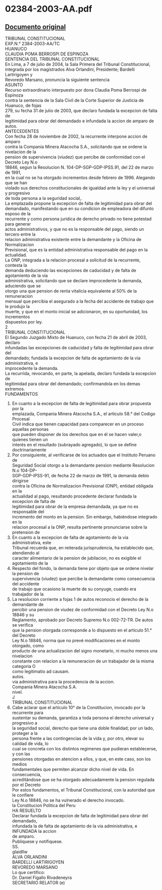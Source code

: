 
02384-2003-AA.pdf
=================
  
[Documento original](https://tc.gob.pe/jurisprudencia/2004/02384-2003-AA.pdf)  
---  
TRIBUNAL CONSTITUCIONAL  
EXP.N.° 2384-2003-AA/TC  
HUANUCO  
CLAUDIA POMA BERROSPI DE ESPINOZA  
SENTENCIA DEL TRIBUNAL CONSTITUCIONAL  
En Lima, a 7 de julio de 2004, la Sala Primera del Tribunal Constitucional,  
integrada por los magistrados Alva Orlandini, Presidente; Bardelli Lartirigoyen y  
Revoredo Marsano, pronuncia la siguiente sentencia  
ASUNTO  
Recurso extraordinario interpuesto por dona Claudia Poma Berrospi de Espinoza  
contra la sentencia de la Sala Civil de la Corte Superior de Justicia de Huanuco, de fojas  
279, su fecha 31 de julio de 2003, que declaro fundada la excepcion de falta de  
legitimidad para obrar del demandado e infundada la accion de amparo de autos.  
ANTECEDENTES  
Con fecha 28 de noviembre de 2002, la recurrente interpone accion de amparo  
contra la Compania Minera Atacocha S.A., solicitando que se ordene la nivelacion de la  
pension de supervivencia (viudez) que percibe de conformidad con el Decreto Ley N.o  
18846, segun la Resolucion N. 104-DP-SGP-GDP-IPSS.91, del 22 de marzo de 1991,  
en la cual no se ha otorgado incrementos desde febrero de 1996. Alegando que se han  
violado sus derechos constitucionales de igualdad ante la ley y el universal y progresivo  
de toda persona a la seguridad social,.  
La emplazada propone la excepcion de falta de legitimidad para obrar del  
demandado, manifestando que en su condicion de empleadora del difunto esposo de la  
recurrente y como persona juridica de derecho privado no tiene potestad para generar  
actos administrativos, y que no es la responsable del pago, siendo un tercero entre la  
relacion administrativa existente entre la demandante y la Oficina de Normalizacion  
Previsional, que es la entidad administrativa responsable del pago en la actualidad.  
La ONP, integrada a la relacion procesal a solicitud de la recurrente, contesta la  
demanda deduciendo las excepciones de caducidad y de falta de agotamiento de la via  
administrativa, solicitando que se declare improcedente la demanda, aduciendo que se  
otorgo una que pension de renta vitalicia equivalente al 50% de la remuneracion  
mensual que percibia el asegurado a la fecha del accidente de trabajo que le produjo la  
muerte, y que en el monto inicial se adicionaron, en su oportunidad, los incrementos  
dispuestos por ley.  
2  
TRIBUNAL CONSTITUCIONAL  
El Segundo Juzgado Mixto de Huanuco, con fecha 21 de abril de 2003, declaro  
infundadas las excepciones de caducidad y falta de legitimidad para obrar del  
demandado; fundada la excepcion de falta de agotamiento de la via administrativa, e  
improcedente la demanda.  
La recurrida, revocando, en parte, la apelada, declaro fundada la excepcion de  
legitimidad para obrar del demandado; confirmandola en los demas extremos.  
FUNDAMENTOS  
1. En cuanto a la excepcion de falta de legitimidad para obrar propuesta por la  
emplazada, Compania Minera Atacocha S.A., el articulo 58.° del Codigo Procesal  
Civil indica que tienen capacidad para comparecer en un proceso aquellas personas  
que pueden disponer de los derechos que en él se hacen valer,o quienes tienen un  
interés en el resultado (subrayado agregado), lo que se define doctrinariamente  
2. Por consiguiente, al verificarse de los actuados que el Instituto Peruano de  
Seguridad Social otorgo a la demandante pension mediante Resolucion N.o 104-DP-  
SGP-GDP-IPSS-91, de fecha 22 de marzo de 1991, la demanda debio dirigirse  
contra la Oficina de Normalizacion Previsional (ONP), entidad obligada en la  
actualidad al pago, resultando procedente declarar fundada la excepcion de falta de  
legitimidad para obrar de la empresa demandada, ya que no es responsable del  
incremento del monto en la pension. Sin embargo, habiéndose integrado en la  
relacion procesal a la ONP, resulta pertinente pronunciarse sobre la pretension de  
3. En cuanto a la excepcion de falta de agotamiento de la via administrativa, este  
Tribunal recuerda que, en reiterada jurisprudencia, ha establecido que, atendiendo al  
caracter alimentario de la pension de jubilacion, no es exigible el agotamiento de la  
4. Respecto del fondo, la demanda tiene por objeto que se ordene nivelar la pension de  
supervivencia (viudez) que percibe la demandante como consecuencia del accidente  
de trabajo que ocasiono la muerte de su conyuge, cuando era trabajador de la  
5. La resolucion corriente a fojas 1 de autos reconocio el derecho de la demandante de  
percibir una pension de viudez de conformidad con el Decreto Ley N.o 18846 y su  
Reglamento, aprobado por Decreto Supremo N.o 002-72-TR. De autos se verifica  
que la pension otorgada corresponde a lo dispuesto en el articulo 51.° del Decreto  
Ley N.o 18846, norma que no prevé modificaciones en el monto otorgado, como  
producto de una actualizacion del signo monetario, ni mucho menos una nivelacion  
constante con relacion a la remuneracion de un trabajador de la misma categoria O  
como legitimatio ad causam.  
autos.  
via administrativa para la procedencia de la accion.  
Compania Minera Atacocha S.A.  
nivel.  
J  
TRIBUNAL CONSTITUCIONAL  
6. Cabe aclarar que el articulo 10° de la Constitucion, invocado por la recurrente para  
sustentar su demanda, garantiza a toda persona el derecho universal y progresivo a  
la seguridad social, derecho que tiene una doble finalidad; por un lado, proteger a la  
persona frente a las contingencias de la vida y, por otro, elevar su calidad de vida, lo  
cual se concreta con los distintos regimenes que pudieran establecerse, y con las  
pensiones otorgadas en atencion a ellos, y que, en este caso, son los medios  
fundamentales que permiten alcanzar dicho nivel de vida. En consecuencia,  
acreditândose que se ha otorgado adecuadamente la pension regulada por el Decreto  
Por estos fundamentos, el Tribunal Constitucional, con la autoridad que le confiere  
Ley N.o 18846, no se ha vulnerado el derecho invocado.  
la Constitucion Politica del Peru  
HA RESUELTO  
Declarar fundada la excepcion de falta de legitimidad para obrar del demandado,  
infundada la de falta de agotamiento de la via administrativa, e INFUNDADA la accion  
de amparo.  
Publiquese y notifiquese.  
SS.  
glaidllw  
ALVA ORLANDINI  
BARDELLI LARTIRIGOYEN  
REVOREDO MARSANO  
Lo que certifico:  
Dr. Daniel Figallo Rivadeneyra  
SECRETARIO RELATOR (e)